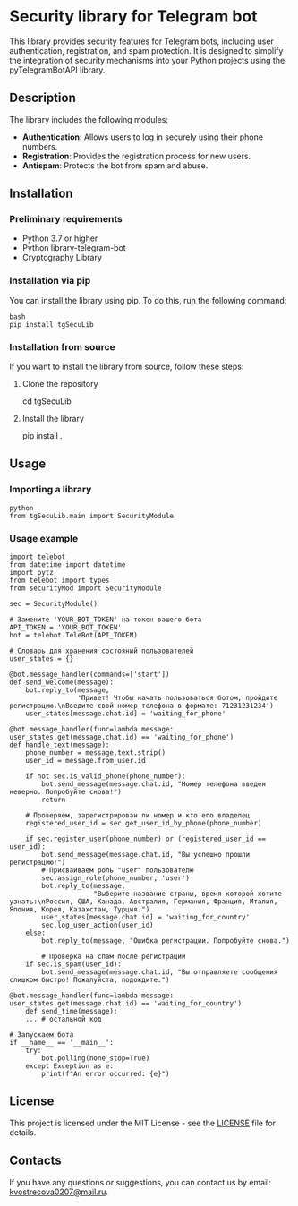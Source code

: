 # Security library for Telegram bot

This library provides security features for Telegram bots, including user authentication, registration, and spam protection. It is designed to simplify the integration of security mechanisms into your Python projects using the pyTelegramBotAPI library.

## Description

The library includes the following modules:

- **Authentication**: Allows users to log in securely using their phone numbers.
- **Registration**: Provides the registration process for new users.
- **Antispam**: Protects the bot from spam and abuse.

## Installation

### Preliminary requirements

- Python 3.7 or higher
- Python library-telegram-bot
- Cryptography Library

### Installation via pip

You can install the library using pip. To do this, run the following command:

    bash
    pip install tgSecuLib


### Installation from source

If you want to install the library from source, follow these steps:

1. Clone the repository


    cd tgSecuLib

2. Install the library


    pip install .

## Usage

### Importing a library

    python
    from tgSecuLib.main import SecurityModule

### Usage example

    import telebot
    from datetime import datetime
    import pytz
    from telebot import types
    from securityMod import SecurityModule
    
    sec = SecurityModule()
    
    # Замените 'YOUR_BOT_TOKEN' на токен вашего бота
    API_TOKEN = 'YOUR_BOT_TOKEN' 
    bot = telebot.TeleBot(API_TOKEN)
    
    # Словарь для хранения состояний пользователей
    user_states = {}
    
    @bot.message_handler(commands=['start'])
    def send_welcome(message):
        bot.reply_to(message,
                     'Привет! Чтобы начать пользоваться ботом, пройдите регистрацию.\nВведите свой номер телефона в формате: 71231231234')
        user_states[message.chat.id] = 'waiting_for_phone'
    
    @bot.message_handler(func=lambda message: user_states.get(message.chat.id) == 'waiting_for_phone')
    def handle_text(message):
        phone_number = message.text.strip()
        user_id = message.from_user.id
    
        if not sec.is_valid_phone(phone_number):
            bot.send_message(message.chat.id, "Номер телефона введен неверно. Попробуйте снова!")
            return
    
        # Проверяем, зарегистрирован ли номер и кто его владелец
        registered_user_id = sec.get_user_id_by_phone(phone_number)
    
        if sec.register_user(phone_number) or (registered_user_id == user_id):
            bot.send_message(message.chat.id, "Вы успешно прошли регистрацию!")
            # Присваиваем роль "user" пользователю
            sec.assign_role(phone_number, 'user')
            bot.reply_to(message,
                         "Выберите название страны, время которой хотите узнать:\nРоссия, США, Канада, Австралия, Германия, Франция, Италия, Япония, Корея, Казахстан, Турция.")
            user_states[message.chat.id] = 'waiting_for_country'
            sec.log_user_action(user_id)
        else:
            bot.reply_to(message, "Ошибка регистрации. Попробуйте снова.")
    
            # Проверка на спам после регистрации
        if sec.is_spam(user_id):
            bot.send_message(message.chat.id, "Вы отправляете сообщения слишком быстро! Пожалуйста, подождите.")

    @bot.message_handler(func=lambda message: user_states.get(message.chat.id) == 'waiting_for_country')
        def send_time(message):
        ... # остальной код

    # Запускаем бота
    if __name__ == '__main__':
        try:
            bot.polling(none_stop=True)
        except Exception as e:
            print(f"An error occurred: {e}")
    
## License

This project is licensed under the MIT License - see the [LICENSE](LICENSE) file for details.

## Contacts

If you have any questions or suggestions, you can contact us by email: kvostrecova0207@mail.ru.